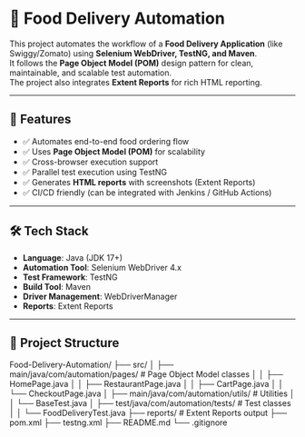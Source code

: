 # 🍔 Food Delivery Automation

This project automates the workflow of a **Food Delivery Application** (like Swiggy/Zomato) using **Selenium WebDriver, TestNG, and Maven**.  
It follows the **Page Object Model (POM)** design pattern for clean, maintainable, and scalable test automation.  
The project also integrates **Extent Reports** for rich HTML reporting.

---

## 📌 Features
- ✅ Automates end-to-end food ordering flow  
- ✅ Uses **Page Object Model (POM)** for scalability  
- ✅ Cross-browser execution support  
- ✅ Parallel test execution using TestNG  
- ✅ Generates **HTML reports** with screenshots (Extent Reports)  
- ✅ CI/CD friendly (can be integrated with Jenkins / GitHub Actions)

---

## 🛠️ Tech Stack
- **Language**: Java (JDK 17+)  
- **Automation Tool**: Selenium WebDriver 4.x  
- **Test Framework**: TestNG  
- **Build Tool**: Maven  
- **Driver Management**: WebDriverManager  
- **Reports**: Extent Reports  

---

## 📂 Project Structure
Food-Delivery-Automation/
├── src/
│ ├── main/java/com/automation/pages/ # Page Object Model classes
│ │ ├── HomePage.java
│ │ ├── RestaurantPage.java
│ │ ├── CartPage.java
│ │ └── CheckoutPage.java
│ ├── main/java/com/automation/utils/ # Utilities
│ │ └── BaseTest.java
│ ├── test/java/com/automation/tests/ # Test classes
│ │ └── FoodDeliveryTest.java
├── reports/ # Extent Reports output
├── pom.xml
├── testng.xml
├── README.md
└── .gitignore